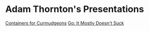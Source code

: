 Adam Thornton's Presentations
=============================

[Containers for
Curmudgeons](http://athornton.github.io/containers-for-curmudgeons
"Containers for Curmudgeons")
[Go: It Mostly Doesn't
Suck](http://athornton.github.io/go-it-mostly-doesn't-suck "Go: It
Mostly Doesn't Suck")
